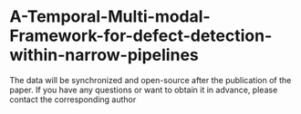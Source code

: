 # A-Temporal-Multi-modal-Framework-for-defect-detection-within-narrow-pipelines
The data will be synchronized and open-source after the publication of the paper. If you have any questions or want to obtain it in advance, please contact the corresponding author
